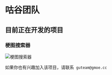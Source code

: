 # 咕谷团队



## 目前正在开发的项目

### 梗图搜索器

![梗图搜索器](https://www.gmoe.cc/wp-content/uploads/2023/08/memesearch.png)

如果你也有兴趣加入该项目，请联系` guteam@gmoe.cc`
